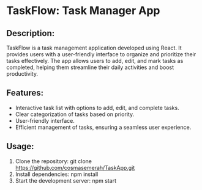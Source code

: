 # TaskFlow: Task Manager App

## Description:

TaskFlow is a task management application developed using React. It provides users with a user-friendly interface to organize and prioritize their tasks effectively. The app allows users to add, edit, and mark tasks as completed, helping them streamline their daily activities and boost productivity.

## Features:

- Interactive task list with options to add, edit, and complete tasks.
- Clear categorization of tasks based on priority.
- User-friendly interface.
- Efficient management of tasks, ensuring a seamless user experience.

## Usage:

1. Clone the repository: git clone https://github.com/cosmasemerah/TaskApp.git
2. Install dependencies: npm install
3. Start the development server: npm start
